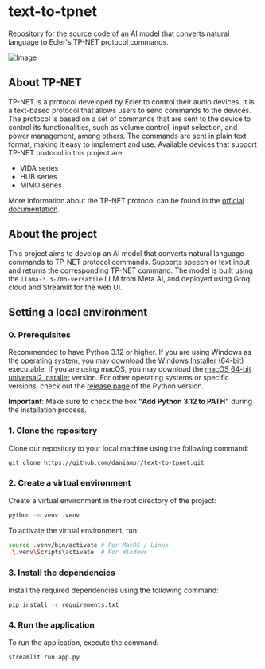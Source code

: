 # text-to-tpnet
Repository for the source code of an AI model that converts natural language to Ecler's TP-NET protocol commands.

![Image](https://github.com/user-attachments/assets/2e10f877-7a55-47df-90e4-c542e0f3f690)

## About TP-NET
TP-NET is a protocol developed by Ecler to control their audio devices. It is a text-based protocol that allows users to send commands to the devices. The protocol is based on a set of commands that are sent to the device to control its functionalities, such as volume control, input selection, and power management, among others. The commands are sent in plain text format, making it easy to implement and use.
Available devices that support TP-NET protocol in this project are:
- VIDA series
- HUB series
- MIMO series

More information about the TP-NET protocol can be found in the [official documentation](https://media.ecler.com/1702317974-ecler-tp-net-protocol-en.pdf).

## About the project
This project aims to develop an AI model that converts natural language commands to TP-NET protocol commands. Supports speech or text input and returns the corresponding TP-NET command. The model is built using the `llama-3.3-70b-versatile` LLM from Meta AI, and deployed using Groq cloud and Streamlit for the web UI. 


## Setting a local environment

### 0. Prerequisites

Recommended to have Python 3.12 or higher. If you are using Windows as the operating system, you may download the [Windows Installer (64-bit)](https://www.python.org/ftp/python/3.12.6/python-3.12.6-amd64.exe) executable. If you are using macOS, you may download the [macOS 64-bit universal2 installer](https://www.python.org/ftp/python/3.12.6/python-3.12.6-macos11.pkg) version. For other operating systems or specific versions, check out the [release page](https://www.python.org/downloads/release/python-3126/) of the Python version.


**Important**: Make sure to check the box **"Add Python 3.12 to PATH"** during the installation process.


### 1. Clone the repository
Clone our repository to your local machine using the following command:
```bash
git clone https://github.com/daniampr/text-to-tpnet.git
```

### 2. Create a virtual environment
Create a virtual environment in the root directory of the project:
```bash
python -m venv .venv
```
To activate the virtual environment, run:
```bash
source .venv/bin/activate # For MacOS / Linux
.\.venv\Scripts\activate  # For Windows
```

### 3. Install the dependencies
Install the required dependencies using the following command:
```bash
pip install -r requirements.txt
```

### 4. Run the application
To run the application, execute the command:
```bash
streamlit run app.py
```
